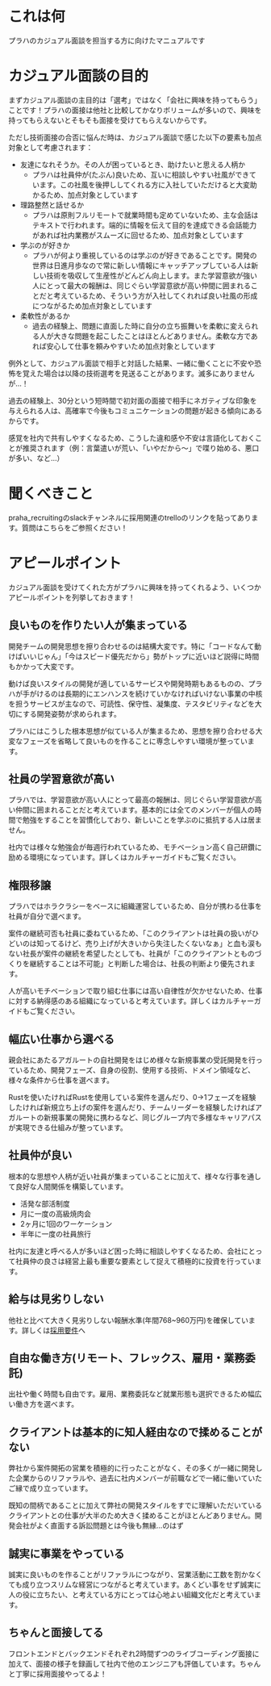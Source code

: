 # これは何
プラハのカジュアル面談を担当する方に向けたマニュアルです

# カジュアル面談の目的
まずカジュアル面談の主目的は「選考」ではなく「会社に興味を持ってもらう」ことです！プラハの面接は他社と比較してかなりボリュームが多いので、興味を持ってもらえないとそもそも面接を受けてもらえないからです。

ただし技術面接の合否に悩んだ時は、カジュアル面談で感じた以下の要素も加点対象として考慮されます：
- 友達になれそうか。その人が困っているとき、助けたいと思える人柄か
  - プラハは社員仲が(たぶん)良いため、互いに相談しやすい社風ができています。この社風を後押ししてくれる方に入社していただけると大変助かるため、加点対象としています
- 理路整然と話せるか
  - プラハは原則フルリモートで就業時間も定めていないため、主な会話はテキストで行われます。端的に情報を伝えて目的を達成できる会話能力があれば社内業務がスムーズに回せるため、加点対象としています
- 学ぶのが好きか
  - プラハが何より重視しているのは学ぶのが好きであることです。開発の世界は日進月歩なので常に新しい情報にキャッチアップしている人は新しい技術を吸収して生産性がどんどん向上します。また学習意欲が強い人にとって最大の報酬は、同じぐらい学習意欲が高い仲間に囲まれることだと考えているため、そういう方が入社してくれれば良い社風の形成につながるため加点対象としています
- 柔軟性があるか
  - 過去の経験上、問題に直面した時に自分の立ち振舞いを柔軟に変えられる人が大きな問題を起こしたことはほとんどありません。柔軟な方であれば安心して仕事を頼みやすいため加点対象としています

例外として、カジュアル面談で相手と対話した結果、一緒に働くことに不安や恐怖を覚えた場合は以降の技術選考を見送ることがあります。滅多にありませんが...！

過去の経験上、30分という短時間で初対面の面接で相手にネガティブな印象を与えられる人は、高確率で今後もコミュニケーションの問題が起きる傾向にあるからです。

感覚を社内で共有しやすくなるため、こうした違和感や不安は言語化しておくことが推奨されます（例：言葉遣いが荒い、「いやだから〜」で喋り始める、悪口が多い、など…）

# 聞くべきこと
praha_recruitingのslackチャンネルに採用関連のtrelloのリンクを貼ってあります。質問はこちらをご参照ください！

# アピールポイント
カジュアル面談を受けてくれた方がプラハに興味を持ってくれるよう、いくつかアピールポイントを列挙しておきます！

## 良いものを作りたい人が集まっている
開発チームの開発思想を擦り合わせるのは結構大変です。特に「コードなんて動けばいいじゃん」「今はスピード優先だから」勢がトップに近いほど説得に時間もかかって大変です。

動けば良いスタイルの開発が適しているサービスや開発時期もあるものの、プラハが手がけるのは長期的にエンハンスを続けていかなければいけない事業の中核を担うサービスが主なので、可読性、保守性、凝集度、テスタビリティなどを大切にする開発姿勢が求められます。

プラハにはこうした根本思想が似ている人が集まるため、思想を擦り合わせる大変なフェーズを省略して良いものを作ることに専念しやすい環境が整っています。

## 社員の学習意欲が高い
プラハでは、学習意欲が高い人にとって最高の報酬は、同じぐらい学習意欲が高い仲間に囲まれることだと考えています。基本的には全てのメンバーが個人の時間で勉強をすることを習慣化しており、新しいことを学ぶのに抵抗する人は居ません。

社内では様々な勉強会が毎週行われているため、モチベーション高く自己研鑽に励める環境になっています。詳しくはカルチャーガイドもご覧ください。

## 権限移譲
プラハではホラクラシーをベースに組織運営しているため、自分が携わる仕事を社員が自分で選べます。

案件の継続可否も社員に委ねているため、「このクライアントは社員の扱いがひどいのは知ってるけど、売り上げが大きいから失注したくないなぁ」と血も涙もない社長が案件の継続を希望したとしても、社員が「このクライアントとものづくりを継続することは不可能」と判断した場合は、社長の判断より優先されます。

人が高いモチベーションで取り組む仕事には高い自律性が欠かせないため、仕事に対する納得感のある組織になっていると考えています。詳しくはカルチャーガイドもご覧ください。

## 幅広い仕事から選べる
親会社にあたるアガルートの自社開発をはじめ様々な新規事業の受託開発を行っているため、開発フェーズ、自身の役割、使用する技術、ドメイン領域など、様々な条件から仕事を選べます。

Rustを使いたければRustを使用している案件を選んだり、0->1フェーズを経験したければ新規立ち上げの案件を選んだり、チームリーダーを経験したければアガルートの新規事業の開発に携わるなど、同じグループ内で多様なキャリアパスが実現できる仕組みが整っています。

## 社員仲が良い
根本的な思想や人柄が近い社員が集まっていることに加えて、様々な行事を通して良好な人間関係を構築しています。

- 活発な部活制度
- 月に一度の高級焼肉会
- 2ヶ月に1回のワーケーション
- 半年に一度の社員旅行

社内に友達と呼べる人が多いほど困った時に相談しやすくなるため、会社にとって社員仲の良さは経営上最も重要な要素として捉えて積極的に投資を行っています。

## 給与は見劣りしない
他社と比べて大きく見劣りしない報酬水準(年間768~960万円)を確保しています。詳しくは[採用要件](/for-external/recruitment/engineer)へ

## 自由な働き方(リモート、フレックス、雇用・業務委託)
出社や働く時間も自由です。雇用、業務委託など就業形態も選択できるため幅広い働き方を選べます。

## クライアントは基本的に知人経由なので揉めることがない
弊社から案件開拓の営業を積極的に行ったことがなく、その多くが一緒に開発した企業からのリファラルや、過去に社内メンバーが前職などで一緒に働いていたご縁で成り立っています。

既知の間柄であることに加えて弊社の開発スタイルをすでに理解いただいているクライアントとの仕事が大半のため大きく揉めることがほとんどありません。開発会社がよく直面する訴訟問題とは今後も無縁...のはず

## 誠実に事業をやっている
誠実に良いものを作ることがリファラルにつながり、営業活動に工数を割かなくても成り立つスリムな経営につながると考えています。あくどい事をせず誠実に人の役に立ちたい、と考えている方にとっては心地よい組織文化だと考えています。

## ちゃんと面接してる
フロントエンドとバックエンドそれぞれ2時間ずつのライブコーディング面接に加えて、面接の様子を録画して社内で他のエンジニアも評価しています。ちゃんと丁寧に採用面接やってるよ！
